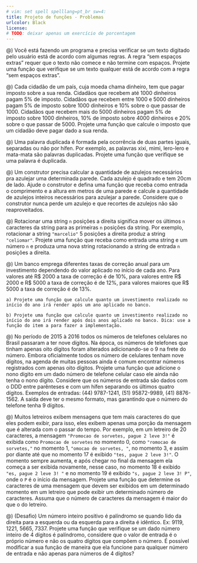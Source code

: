 ```yaml
---
# vim: set spell spelllang=pt_br sw=4:
title: Projeto de funções - Problemas
urlcolor: Black
license:
# TODO: deixar apenas um exercício de porcentagem
---
```


@) Você está fazendo um programa e precisa verificar se um texto digitado pelo usuário está de acordo com algumas regras. A regra “sem espaços extras” requer que o texto não comece e não termine com espaços. Projete uma função que verifique se um texto qualquer está de acordo com a regra “sem espaços extras”.

@) Cada cidadão de um país, cuja moeda chama dinheiro, tem que pagar imposto sobre a sua renda. Cidadãos que recebem até 1000 dinheiros pagam 5% de imposto. Cidadãos que recebem entre 1000 e 5000 dinheiros pagam 5% de imposto sobre 1000 dinheiros e 10% sobre o que passar de 1000. Cidadãos que recebem mais do 5000 dinheiros pagam 5% de imposto sobre 1000 dinheiros, 10% de imposto sobre 4000 dinheiros e 20% sobre o que passar de 5000. Projete uma função que calcule o imposto que um cidadão deve pagar dado a sua renda.

@) Uma palavra duplicada é formada pela ocorrência de duas partes iguais, separadas ou não por hífen. Por exemplo, as palavras xixi, mimi, lero-lero e mata-mata são palavras duplicadas. Projete uma função que verifique se uma palavra é duplicada.

@) Um construtor precisa calcular a quantidade de azulejos necessários pra azulejar uma determinada parede. Cada azulejo é quadrado e tem 20cm de lado. Ajude o construtor e defina uma função que receba como entrada o comprimento e a altura em metros de uma parede e calcule a quantidade de azulejos inteiros necessários para azulejar a parede. Considere que o construtor nunca perde um azulejo e que recortes de azulejos não são reaproveitados.

@) Rotacionar uma string `n` posições a direita significa mover os últimos `n` caracteres da string para as primeiras `n` posições da string. Por exemplo, rotacionar a string `"marcelio"` 5 posições a direita produz a string `"celiomar"`. Projete uma função que receba como entrada uma string e um número `n` e produza uma nova string rotacionando a string de entrada `n` posições a direita.

@) Um banco emprega diferentes taxas de correção anual para um investimento dependendo do valor aplicado no início de cada ano. Para valores até R$ 2000 a taxa de correção é de 10%, para valores entre R$ 2000 e R$ 5000 a taxa de correção é de 12%, para valores maiores que R$ 5000 a taxa de correção é de 13%.

    a) Projete uma função que calcule quanto um investimento realizado no início do ano irá render após um ano aplicado no banco.

    b) Projete uma função que calcule quanto um investimento realizado no início do ano irá render após dois anos aplicado no banco. Dica: use a função do item a para fazer a implementação.

@) No período de 2015 à 2016 todos os números de telefones celulares no Brasil passaram a ter nove dígitos. Na época, os números de telefones que tinham apenas oito dígitos foram alterados adicionando-se o 9 na frete do número. Embora oficialmente todos os número de celulares tenham nove dígitos, na agenda de muitas pessoas ainda é comum encontrar números registrados com apenas oito dígitos. Projete uma função que adicione o nono dígito em um dado número de telefone celular caso ele ainda não tenha o nono dígito. Considere que os números de entrada são dados com o DDD entre parênteses e com um hífen separando os últimos quatro dígitos. Exemplos de entradas: (44) 9787-1241, (51) 95872-9989, (41) 8876-1562. A saída deve ter o mesmo formato, mas garantindo que o número do telefone tenha 9 dígitos.

@) Muitos letreiros exibem mensagens que tem mais caracteres do que eles podem exibir, para isso, eles exibem apenas uma porção da mensagem que é alterada com o passar do tempo. Por exemplo, em um letreiro de 20 caracteres, a mensagem `"Promocao de sorvetes, pague 2 leve 3!"` é exibida como `Promocao de sorvetes` no momento 0, como `"romocao de sorvetes,"` no momento 1, `"omocao de sorvetes, "`, no momento 3, e assim por diante até que no momento 17 é exibido `"tes, pague 2 leve 3!"`. O momento sempre aumenta, e após chegar no final da mensagem ela começa a ser exibida novamente, nesse caso, no momento 18 é exibido `"es, pague 2 leve 3! "` e no momento 19 é exibido `"s, pague 2 leve 3! P"`, onde o `P` é o início da mensagem. Projete uma função que determine os caracteres de uma mensagem que devem ser exibidos em um determinado momento em um letreiro que pode exibir um determinado número de caracteres. Assuma que o número de caracteres da mensagem é maior do que o do letreiro.

@) (Desafio) Um número inteiro positivo é palíndromo se quando lido da direita para a esquerda ou da esquerda para a direita é idêntico. Ex: 9119, 1221, 5665, 7337. Projete uma função que verifique se um dado número inteiro de 4 dígitos é palíndromo, considere que o valor de entrada é o próprio número e não os quatro dígitos que compõem o número. É possível modificar a sua função de maneira que ela funcione para qualquer número de entrada e não apenas para números de 4 dígitos?
